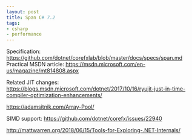 ```yaml
---
layout: post
title: Span C# 7.2
tags:
- csharp
- performance
---
```


Specification:
https://github.com/dotnet/corefxlab/blob/master/docs/specs/span.md
Practical MSDN article:
https://msdn.microsoft.com/en-us/magazine/mt814808.aspx

Related JIT changes:
https://blogs.msdn.microsoft.com/dotnet/2017/10/16/ryujit-just-in-time-compiler-optimization-enhancements/

https://adamsitnik.com/Array-Pool/

SIMD support:
https://github.com/dotnet/corefx/issues/22940

http://mattwarren.org/2018/06/15/Tools-for-Exploring-.NET-Internals/